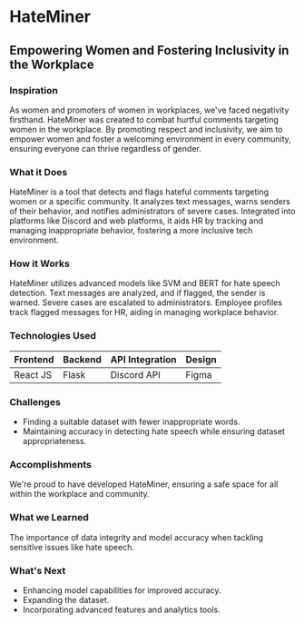 # HateMiner

## Empowering Women and Fostering Inclusivity in the Workplace

### Inspiration
As women and promoters of women in workplaces, we've faced negativity firsthand. HateMiner was created to combat hurtful comments targeting women in the workplace. By promoting respect and inclusivity, we aim to empower women and foster a welcoming environment in every community, ensuring everyone can thrive regardless of gender.

### What it Does
HateMiner is a tool that detects and flags hateful comments targeting women or a specific community. It analyzes text messages, warns senders of their behavior, and notifies administrators of severe cases. Integrated into platforms like Discord and web platforms, it aids HR by tracking and managing inappropriate behavior, fostering a more inclusive tech environment.

### How it Works
HateMiner utilizes advanced models like SVM and BERT for hate speech detection. Text messages are analyzed, and if flagged, the sender is warned. Severe cases are escalated to administrators. Employee profiles track flagged messages for HR, aiding in managing workplace behavior.

### Technologies Used
| Frontend      | Backend  | API Integration | Design   |
|---------------|----------|-----------------|----------|
| React JS      | Flask    | Discord API     | Figma    |

### Challenges
- Finding a suitable dataset with fewer inappropriate words.
- Maintaining accuracy in detecting hate speech while ensuring dataset appropriateness.

### Accomplishments
We're proud to have developed HateMiner, ensuring a safe space for all within the workplace and community.

### What we Learned
The importance of data integrity and model accuracy when tackling sensitive issues like hate speech.

### What's Next
- Enhancing model capabilities for improved accuracy.
- Expanding the dataset.
- Incorporating advanced features and analytics tools.
